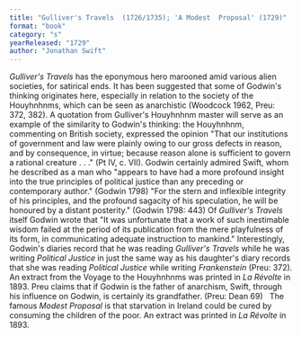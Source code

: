 ```yaml
---
title: "Gulliver's Travels  (1726/1735); 'A Modest  Proposal' (1729)"
format: "book"
category: "s"
yearReleased: "1729"
author: "Jonathan Swift"
---
```

_Gulliver's Travels_ has the eponymous hero marooned amid various alien  societies, for satirical ends. It has been suggested that some of Godwin's  thinking originates here, especially in relation to the society of the  Houyhnhnms, which can be seen as anarchistic (Woodcock 1962, Preu: 372, 382). A  quotation from Gulliver's Houyhnhnm master will serve as an example of the  similarity to Godwin's thinking: the Houyhnhnm, commenting on British society,  expressed the opinion "That our institutions of government and law were plainly  owing to our gross defects in reason, and by consequence, in virtue; because  reason alone is sufficient to govern a rational creature . . ." (Pt IV, c. VII).  Godwin certainly admired Swift, whom he described as a man who "appears to have  had a more profound insight into the true principles of political justice than  any preceding or contemporary author." (Godwin 1798) "For the stern and  inflexible integrity of his principles, and the profound sagacity of his  speculation, he will be honoured by a distant posterity." (Godwin 1798: 443) Of  _Gulliver's Travels_ itself Godwin wrote that "It was unfortunate that a work  of such inestimable wisdom failed at the period of its publication from the mere  playfulness of its form, in communicating adequate instruction to mankind."  Interestingly, Godwin's diaries record that he was reading _Gulliver's Travels_ while he was writing _Political Justice_ in just  the same way as his daughter's diary records that she was reading _Political Justice_ while writing _Frankenstein_ (Preu: 372). An  extract from the Voyage to the Houyhnhnms was printed in _La Révolte_ in 1893. Preu claims that if Godwin is the father of  anarchism, Swift, through his influence on Godwin, is certainly its grandfather.  (Preu: Dean 69)
 
The famous _Modest Proposal_ is  that starvation in Ireland could be cured by consuming the children of the poor.  An extract was printed in _La Révolte_ in 1893.
 
